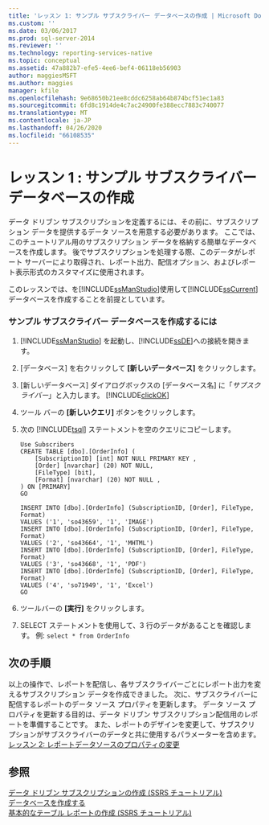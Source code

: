 ```yaml
---
title: 'レッスン 1: サンプル サブスクライバー データベースの作成 | Microsoft Docs'
ms.custom: ''
ms.date: 03/06/2017
ms.prod: sql-server-2014
ms.reviewer: ''
ms.technology: reporting-services-native
ms.topic: conceptual
ms.assetid: 47a882b7-efe5-4ee6-bef4-06118eb56903
author: maggiesMSFT
ms.author: maggies
manager: kfile
ms.openlocfilehash: 9e68650b21ee8cddc6258ab64b874bcf51ec1a83
ms.sourcegitcommit: 6fd8c1914de4c7ac24900fe388ecc7883c740077
ms.translationtype: MT
ms.contentlocale: ja-JP
ms.lasthandoff: 04/26/2020
ms.locfileid: "66108535"
---
```

# <a name="lesson-1-creating-a-sample-subscriber-database"></a>レッスン 1 : サンプル サブスクライバー データベースの作成
  データ ドリブン サブスクリプションを定義するには、その前に、サブスクリプション データを提供するデータ ソースを用意する必要があります。 ここでは、このチュートリアル用のサブスクリプション データを格納する簡単なデータベースを作成します。 後でサブスクリプションを処理する際、このデータがレポート サーバーにより取得され、レポート出力、配信オプション、およびレポート表示形式のカスタマイズに使用されます。  
  
 このレッスンでは、を[!INCLUDE[ssManStudio](../includes/ssmanstudio-md.md)]使用して[!INCLUDE[ssCurrent](../includes/sscurrent-md.md)]データベースを作成することを前提としています。  
  
### <a name="to-create-a-sample-subscriber-database"></a>サンプル サブスクライバー データベースを作成するには  
  
1.  [!INCLUDE[ssManStudio](../includes/ssmanstudio-md.md)] を起動し、[!INCLUDE[ssDE](../includes/ssde-md.md)]への接続を開きます。  
  
2.  [データベース] を右クリックして **[新しいデータベース]** をクリックします。  
  
3.  [新しいデータベース] ダイアログボックスの [データベース名] に「*サブスクライバー*」と入力します。 [!INCLUDE[clickOK](../includes/clickok-md.md)]  
  
4.  ツール バーの **[新しいクエリ]** ボタンをクリックします。  
  
5.  次の [!INCLUDE[tsql](../includes/tsql-md.md)] ステートメントを空のクエリにコピーします。  
  
    ```  
    Use Subscribers  
    CREATE TABLE [dbo].[OrderInfo] (  
        [SubscriptionID] [int] NOT NULL PRIMARY KEY ,  
        [Order] [nvarchar] (20) NOT NULL,  
        [FileType] [bit],  
        [Format] [nvarchar] (20) NOT NULL ,  
    ) ON [PRIMARY]  
    GO  
  
    INSERT INTO [dbo].[OrderInfo] (SubscriptionID, [Order], FileType, Format)   
    VALUES ('1', 'so43659', '1', 'IMAGE')  
    INSERT INTO [dbo].[OrderInfo] (SubscriptionID, [Order], FileType, Format)   
    VALUES ('2', 'so43664', '1', 'MHTML')  
    INSERT INTO [dbo].[OrderInfo] (SubscriptionID, [Order], FileType, Format)   
    VALUES ('3', 'so43668', '1', 'PDF')  
    INSERT INTO [dbo].[OrderInfo] (SubscriptionID, [Order], FileType, Format)   
    VALUES ('4', 'so71949', '1', 'Excel')  
    GO  
    ```  
  
6.  ツールバーの **[実行]** をクリックします。  
  
7.  SELECT ステートメントを使用して、3 行のデータがあることを確認します。 例: `select * from OrderInfo`  
  
## <a name="next-steps"></a>次の手順  
 以上の操作で、レポートを配信し、各サブスクライバーごとにレポート出力を変えるサブスクリプション データを作成できました。 次に、サブスクライバーに配信するレポートのデータ ソース プロパティを更新します。 データ ソース プロパティを更新する目的は、データ ドリブン サブスクリプション配信用のレポートを準備することです。 また、レポートのデザインを変更して、サブスクリプションがサブスクライバーのデータと共に使用するパラメーターを含めます。 [レッスン 2: レポートデータソースのプロパティの変更](lesson-2-modifying-the-report-data-source-properties.md)  
  
## <a name="see-also"></a>参照  
 [データ ドリブン サブスクリプションの作成 &#40;SSRS チュートリアル&#41;](create-a-data-driven-subscription-ssrs-tutorial.md)   
 [データベースを作成する](../relational-databases/databases/create-a-database.md)   
 [基本的なテーブル レポートの作成 (SSRS チュートリアル)](create-a-basic-table-report-ssrs-tutorial.md)  
  
  
